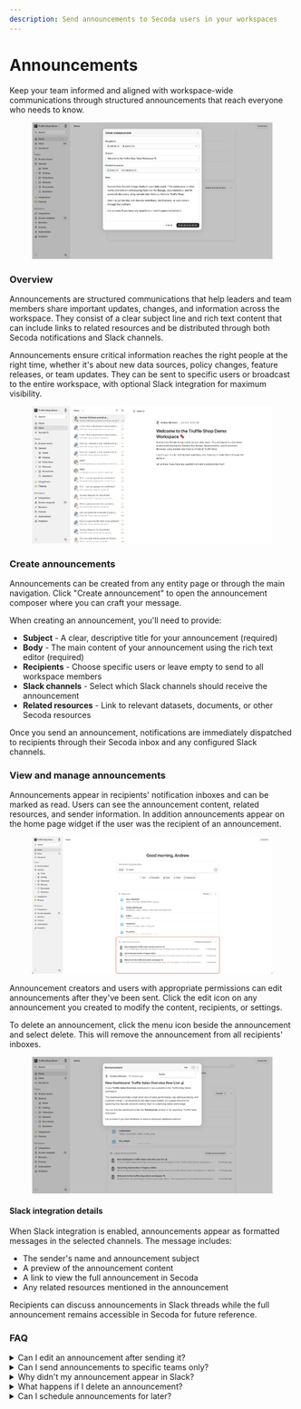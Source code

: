 ```yaml
---
description: Send announcements to Secoda users in your workspaces
---
```


# Announcements

Keep your team informed and aligned with workspace-wide communications through structured announcements that reach everyone who needs to know.

<figure><img src="../.gitbook/assets/image (143).png" alt=""><figcaption></figcaption></figure>

### Overview⁠

Announcements are structured communications that help leaders and team members share important updates, changes, and information across the workspace. They consist of a clear subject line and rich text content that can include links to related resources and be distributed through both Secoda notifications and Slack channels.

Announcements ensure critical information reaches the right people at the right time, whether it's about new data sources, policy changes, feature releases, or team updates. They can be sent to specific users or broadcast to the entire workspace, with optional Slack integration for maximum visibility.

<figure><img src="../.gitbook/assets/image (144).png" alt=""><figcaption></figcaption></figure>

### Create announcements⁠

Announcements can be created from any entity page or through the main navigation. Click "Create announcement" to open the announcement composer where you can craft your message.

When creating an announcement, you'll need to provide:

* **Subject** - A clear, descriptive title for your announcement (required)
* **Body** - The main content of your announcement using the rich text editor (required)
* **Recipients** - Choose specific users or leave empty to send to all workspace members
* **Slack channels** - Select which Slack channels should receive the announcement
* **Related resources** - Link to relevant datasets, documents, or other Secoda resources

Once you send an announcement, notifications are immediately dispatched to recipients through their Secoda inbox and any configured Slack channels.

### View and manage announcements⁠

Announcements appear in recipients' notification inboxes and can be marked as read. Users can see the announcement content, related resources, and sender information. In addition announcements appear on the home page widget if the user was the recipient of an announcement.

<figure><img src="../.gitbook/assets/image (145).png" alt=""><figcaption></figcaption></figure>

Announcement creators and users with appropriate permissions can edit announcements after they've been sent. Click the edit icon on any announcement you created to modify the content, recipients, or settings.

To delete an announcement, click the menu icon beside the announcement and select delete. This will remove the announcement from all recipients' inboxes.

<figure><img src="../.gitbook/assets/image (146).png" alt=""><figcaption></figcaption></figure>

#### Slack integration details⁠

When Slack integration is enabled, announcements appear as formatted messages in the selected channels. The message includes:

* The sender's name and announcement subject
* A preview of the announcement content
* A link to view the full announcement in Secoda
* Any related resources mentioned in the announcement

Recipients can discuss announcements in Slack threads while the full announcement remains accessible in Secoda for future reference.

### FAQ⁠

<details>

<summary>Can I edit an announcement after sending it?</summary>

Yes. If you created the announcement or have appropriate permissions, you'll see an edit icon when viewing the announcement. Click to modify the content, recipients, or settings.

</details>

<details>

<summary>Can I send announcements to specific teams only?</summary>

Currently, announcements can be sent to specific individual users or the entire workspace. Team-based targeting is not available, but you can manually select team members as recipients.

</details>

<details>

<summary>Why didn't my announcement appear in Slack?</summary>

Check that the Slack integration is properly configured and you selected specific Slack channels when creating the announcement. If no channels are selected, the announcement will only appear in Secoda notifications.

</details>

<details>

<summary>What happens if I delete an announcement?</summary>

Deleting an announcement removes it from all recipients' inboxes and Slack channels. This action cannot be undone, so use caution when deleting announcements.

</details>

<details>

<summary>Can I schedule announcements for later?</summary>

Currently, announcements are sent immediately upon creation. Scheduling functionality is not available

</details>

